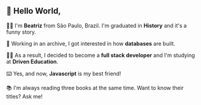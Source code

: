 ## :wave: Hello World,
:raising_hand_woman: I'm **Beatriz** from São Paulo, Brazil. I'm graduated in **History** and it's a funny story.

:page_with_curl: Working in an archive, I got interested in how **databases** are built.

:woman_student: As a result, I decided to become a **full stack developer** and I'm studying at **Driven Education**.

:keyboard: Yes, and now, **Javascript** is my best friend!

:books: I'm always reading three books at the same time. Want to know their titles? Ask me!
